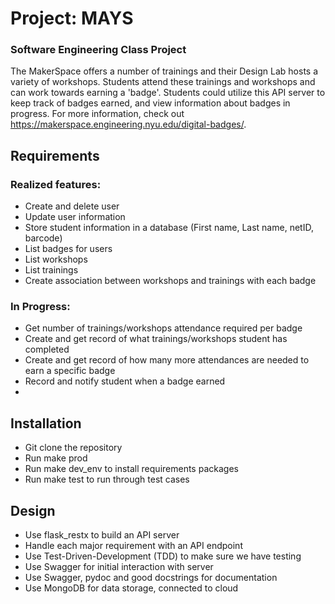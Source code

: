 # Project: MAYS
### Software Engineering Class Project
The MakerSpace offers a number of trainings and their Design Lab hosts a variety of workshops. Students attend these trainings and workshops and can work towards earning a 'badge'. Students could utilize this API server to keep track of badges earned, and view information about badges in progress.
For more information, check out https://makerspace.engineering.nyu.edu/digital-badges/.

## Requirements
### Realized features:
- Create and delete user 
- Update user information 
- Store student information in a database (First name, Last name, netID, barcode)
- List badges for users
- List workshops 
- List trainings 
- Create association between workshops and trainings with each badge
### In Progress:
- Get number of trainings/workshops attendance required per badge
- Create and get record of what trainings/workshops student has completed
- Create and get record of how many more attendances are needed to earn a specific badge
- Record and notify student when a badge earned
-
## Installation
- Git clone the repository
- Run make prod
- Run make dev_env to install requirements packages
- Run make test to run through test cases

## Design
- Use flask_restx to build an API server
- Handle each major requirement with an API endpoint
- Use Test-Driven-Development (TDD) to make sure we have testing
- Use Swagger for initial interaction with server
- Use Swagger, pydoc and good docstrings for documentation
- Use MongoDB for data storage, connected to cloud
